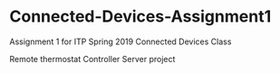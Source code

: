 # Connected-Devices-Assignment1
Assignment 1 for ITP Spring 2019 Connected Devices Class

Remote thermostat Controller Server project
